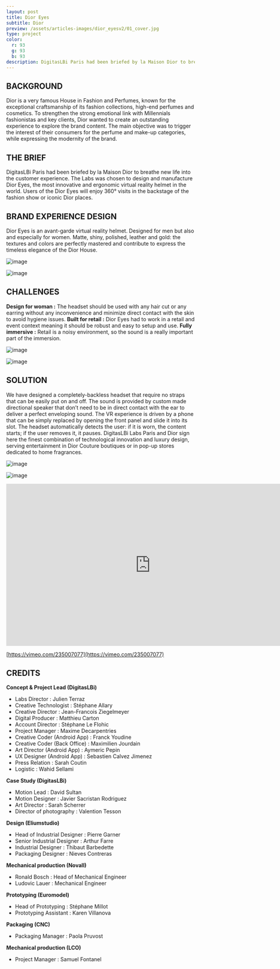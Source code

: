 ```yaml
---
layout: post
title: Dior Eyes
subtitle: Dior
preview: /assets/articles-images/dior_eyesv2/01_cover.jpg
type: project
color:
  r: 93
  g: 93
  b: 93
description: DigitasLBi Paris had been briefed by la Maison Dior to breathe new life into the customer experience. The Labs was chosen to design and manufacture Dior Eyes, the most innovative and ergonomic virtual reality helmet in the world. Users of the Dior Eyes will enjoy 360° visits in the backstage of the fashion show or iconic Dior places.
---
```


## BACKGROUND
Dior is a very famous House in Fashion and Perfumes, known for the exceptional craftsmanship of its fashion collections, high-end perfumes and cosmetics. To strengthen the strong emotional link with Millennials fashionistas and key clients, Dior wanted to create an outstanding experience to explore the brand content. The main objective was to trigger the interest of their consumers for the perfume and make-up categories, while expressing the modernity of the brand.

## THE BRIEF
DigitasLBi Paris had been briefed by la Maison Dior to breathe new life into the customer experience. The Labs was chosen to design and manufacture Dior Eyes, the most innovative and ergonomic virtual reality helmet in the world. Users of the Dior Eyes will enjoy 360° visits in the backstage of the fashion show or iconic Dior places.

## BRAND EXPERIENCE DESIGN
Dior Eyes is an avant-garde virtual reality helmet. Designed for men but also and especially for women. Matte, shiny, polished, leather and gold: the textures and colors are perfectly mastered and contribute to express the timeless elegance of the Dior House.


![image](/assets/articles-images/dior_eyesv2/02.jpg)



![image](/assets/articles-images/dior_eyesv2/03.jpg)



## CHALLENGES
**Design for woman :**
The headset should be used with any hair cut or any earring without any inconvenience and minimize direct contact with the skin to avoid hygiene issues.
**Built for retail :**
Dior Eyes had to work in a retail and event context meaning it should be robust and easy to setup and use.
**Fully immersive :**
Retail is a noisy environment, so the sound is a really important part of the immersion.


![image](/assets/articles-images/dior_eyesv2/04.jpg)



![image](/assets/articles-images/dior_eyesv2/05.jpg)



## SOLUTION
We have designed a completely-backless headset that require no straps that can be easily put on and off. The sound is provided by custom made directional speaker that don’t need to be in direct contact with the ear to deliver a perfect enveloping sound.
The VR experience is driven by a phone that can be simply replaced by opening the front panel and slide it into its slot.
The headset automatically detects the user: if it is worn, the content starts; if the user removes it, it pauses.
DigitasLBi Labs Paris and Dior sign here the finest combination of technological innovation and luxury design, serving entertainment in Dior Couture boutiques or in pop-up stores dedicated to home fragrances.


![image](/assets/articles-images/dior_eyesv2/06.jpg)



![image](/assets/articles-images/dior_eyesv2/07.jpg)



<iframe src="https://player.vimeo.com/video/235007077" width="770" height="433" frameborder="0" webkitallowfullscreen mozallowfullscreen allowfullscreen class="uk-responsive-width"></iframe>

[https://vimeo.com/235007077](https://vimeo.com/235007077)


## CREDITS

**Concept & Project Lead (DigitasLBi)**


- Labs Director : Julien Terraz
- Creative Technologist : Stéphane Allary
- Creative Director : Jean-Francois Ziegelmeyer
- Digital Producer : Matthieu Carton
- Account Director : Stéphane Le Flohic
- Project Manager : Maxime Decarpentries
- Creative Coder (Android App) : Franck Youdine
- Creative Coder (Back Office) : Maximilien Jourdain
- Art Director (Android App) : Aymeric Pepin
- UX Designer (Android App) : Sebastien Calvez Jimenez
- Press Relation : Sarah Coutin
- Logistic : Wahid Sellami

**Case Study (DigitasLBi)**

- Motion Lead : David Sultan
- Motion Designer : Javier Sacristan Rodriguez
- Art Director : Sarah Scherrer
- Director of photography : Valention Tesson

**Design (Eliumstudio)**

- Head of Industrial Designer : Pierre Garner
- Senior Industrial Designer : Arthur Farre
- Industrial Designer : Thibaut Barbedette
- Packaging Designer : Nieves Contreras

**Mechanical production (Novall)**

- Ronald Bosch : Head of Mechanical Engineer
- Ludovic Lauer : Mechanical Engineer

**Prototyping (Euromodel)**

- Head of Prototyping : Stéphane Millot
- Prototyping Assistant : Karen Villanova

**Packaging (CNC)**

- Packaging Manager : Paola Pruvost

**Mechanical production (LCO)**

- Project Manager : Samuel Fontanel
